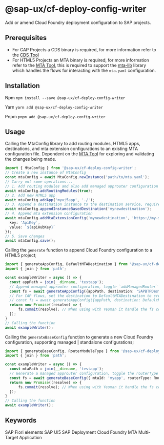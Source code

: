 # @sap-ux/cf-deploy-config-writer

Add or amend Cloud Foundry deployment configuration to SAP projects.

## Prerequisites
* For CAP Projects a CDS binary is required, for more information refer to the [CDS Tool](https://www.npmjs.com/package/@sap/cds)
* For HTML5 Projects an MTA binary is required, for more information refer to the [MTA Tool](https://www.npmjs.com/package/mta), this is required to support the [mta-lib](https://www.npmjs.com/package/@sap/mta-lib) library which handles the flows for interacting with the `mta.yaml` configuration. 

## Installation
Npm
`npm install --save @sap-ux/cf-deploy-config-writer`

Yarn
`yarn add @sap-ux/cf-deploy-config-writer`

Pnpm
`pnpm add @sap-ux/cf-deploy-config-writer`

## Usage
Calling the MtaConfig library to add routing modules, HTML5 apps, destinations, and mta extension configurations to an existing MTA configuration file. Dependent on the [MTA Tool](https://www.npmjs.com/package/mta) for exploring and validating the changes being made.
```Typescript
import { MtaConfig } from '@sap-ux/cf-deploy-config-writer';
// Create a new instance of MtaConfig
const mtaConfig = await MtaConfig.newInstance('path/to/mta.yaml');
// Carry out some operations...
// 1. Add routing modules and also add managed approuter configuration
await mtaConfig.addRoutingModules(true);
// 2. Add new HTML5 app
await mtaConfig.addApp('myui5app', './');
// 3. Append a destination instance to the destination service, required by consumers of CAP services (e.g. approuter, destinations)
await mtaConfig.appendInstanceBasedDestination('mynewdestination');
// 4. Append mta extension configuration
await mtaConfig.addMtaExtensionConfig('mynewdestination', 'https://my-service-url.base', {
  key: 'ApiKey',
  value: `${apiHubKey}`
});
// 5. Save changes
await mtaConfig.save();
```

Calling the `generate` function to append Cloud Foundry configuration to a HTML5 project;
```Typescript
import { generateAppConfig, DefaultMTADestination } from '@sap-ux/cf-deploy-config-writer'
import { join } from 'path';

const exampleWriter = async () => {
  const appPath = join(__dirname, 'testapp');
  // Append managed approuter configuration, toggle `addManagedRouter` to false to ommit the managed approuter configuration being appended to the mta.yaml
  const fs = await generateAppConfig({appPath, destination: 'SAPBTPDestination'}); 
  // For CAP flows, set the destination to DefaultMTADestination to create a destination service instance between the HTML5 and CAP Project
  // const fs = await generateAppConfig({appPath, destination: DefaultMTADestination});
  return new Promise((resolve) => {
      fs.commit(resolve); // When using with Yeoman it handle the fs commit.
  });
}
// Calling the function
await exampleWriter();
```

Calling the `generateBaseConfig` function to generate a new Cloud Foundry configuration, supporting managed | standalone configurations;
```Typescript
import { generateBaseConfig, RouterModuleType } from '@sap-ux/cf-deploy-config-writer'
import { join } from 'path';

const exampleWriter = async () => {
  const mtaPath = join(__dirname, 'testapp');
  // Generate a managed approuter configuration, toggle the routerType to Standard for a standalone configuration
  const fs = await generateBaseConfig({ mtaId: 'myapp', routerType: RouterModuleType.Managed, mtaPath });
  return new Promise((resolve) => {
      fs.commit(resolve); // When using with Yeoman it handle the fs commit.
  });
}
// Calling the function
await exampleWriter();
```

## Keywords
SAP Fiori elements
SAP UI5
SAP Deployment
Cloud Foundry
MTA
Multi-Target Application

